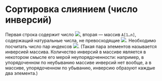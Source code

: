 # Сортировка слиянием (число инверсий)

Первая строка содержит число <img src="https://render.githubusercontent.com/render/math?math=1 ≤ n ≤ 10^5">, вторая — массив `A[1…n]`, содержащий натуральные числа, не превосходящие <img src="https://render.githubusercontent.com/render/math?math=10^9">. Необходимо посчитать число пар индексов <img src="https://render.githubusercontent.com/render/math?math=1 ≤ i ≤ j ≤ n">. (Такая пара элементов называется инверсией массива. Количество инверсий в массиве является в некотором смысле его мерой неупорядоченности: например, в упорядоченном по неубыванию массиве инверсий нет вообще, а в массиве, упорядоченном по убыванию, инверсию образуют каждые два элемента.)
